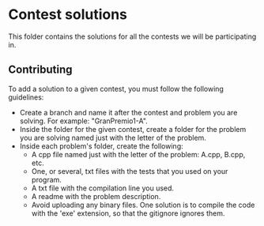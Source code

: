 # Contest solutions

This folder contains the solutions for all the contests we will be participating in. 

## Contributing

To add a solution to a given contest, you must follow the following guidelines:

- Create a branch and name it after the contest and problem you are solving. For example: "GranPremio1-A".
- Inside the folder for the given contest, create a folder for the problem you are solving named just with the letter of the problem.
- Inside each problem's folder, create the following:
    - A cpp file named just with the letter of the problem: A.cpp, B.cpp, etc.
    - One, or several, txt files with the tests that you used on your program.
    - A txt file with the compilation line you used.
    - A readme with the problem description.
    - Avoid uploading any binary files. One solution is to compile the code with the 'exe' extension, so that the gitignore ignores them.
